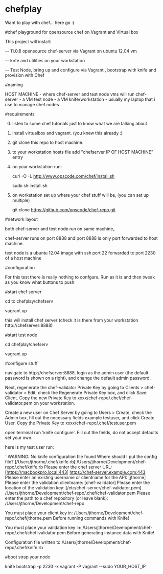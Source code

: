 chefplay
========

Want to play with chef... here go :)

#chef playground for opensource chef on Vagrant and VIrtual box

This project will install:

-- 11.0.8 opensource chef-server via Vagrant on ubuntu 12.04 vm

-- knfe and utilities on your workstation

-- Test Node, bring up and configure via Vagrant , bootstrap with knife and provision with Chef

#naming

HOST MACHINE - where chef-server and test node vms will run
chef-server - a VM 
test node - a VM
knife/workstation - usually my laptop that i use to manage chef nodes


#requirements

0. listen to some chef tutorials just to know what we are talking about
1. install virtualbox and vagrant. (you knew this already :)
2. git clone this repo to host machine.
3. to your workstation hosts file add "chefserver  IP OF HOST MACHINE"  entry
4. on your workstation run: 
  
    curl -O -L http://www.opscode.com/chef/install.sh

    sudo sh install.sh
    
5. on workstation set up where your chef stuff will be, (you can set up multiple)

    git clone https://github.com/opscode/chef-repo.git
  

#network layout

both chef-server and test node run on same machine,.

chef-server runs on port 8888 and port 8888 is only port forwarded to host machine.

test node is a ubuntu 12.04 image with ssh port 22 forwarded to port 2230 of a host machine


#configuration

For this test there is really nothing to confgure. Run as it is and then tweak as you know what buttons to push

#start chef server

cd to chefplay/chefserv

vagrant up


this will install chef server (check it is there from your workstation http://chefserver:8888)

#start test node

cd chefplay/chefserv

vagrant up


#configure stuff

navigate to http://chefserver:8888, login as the admin user (the default password is shown on a right), and change the default admin password.

Next, regenerate the chef-validator Private Key by going to Clients > chef-validator > Edit, check the Regenerate Private Key box, and click Save Client. Copy the new Private Key to xxxx/chef-repo/.chef/chef-validator.pem on your workstation.

Create a new user on Chef Server by going to Users > Create, check the Admin box, fill out the necessary fields example testuser, and click Create User. Copy the Private Key to xxxx/chef-repo/.chef/testuser.pem

open terminal run 'knife configure'. Fill out the fields, do not accept defaults set your own.

here is my test user run:

`
WARNING: No knife configuration file found
Where should I put the config file? [/Users/jthorne/.chef/knife.rb] /Users/jthorne/Development/chef-repo/.chef/knife.rb
Please enter the chef server URL: [https://macbookpro.local:443] https://chef-server.example.com:443
Please enter an existing username or clientname for the API: [jthorne] 
Please enter the validation clientname: [chef-validator] 
Please enter the location of the validation key: [/etc/chef-server/chef-validator.pem] /Users/jthorne/Development/chef-repo/.chef/chef-validator.pem
Please enter the path to a chef repository (or leave blank): /Users/jthorne/Development/chef-repo

You must place your client key in:
  /Users/jthorne/Development/chef-repo/.chef/jthorne.pem
Before running commands with Knife!

You must place your validation key in:
  /Users/jthorne/Development/chef-repo/.chef/chef-validator.pem
Before generating instance data with Knife!

Configuration file written to /Users/jthorne/Development/chef-repo/.chef/knife.rb
`




#boot strap your node

knife bootstrap -p 2230 -x vagrant -P vagrant --sudo YOUR_HOST_IP
